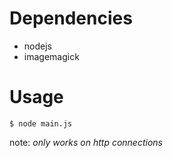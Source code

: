 # Dependencies

* nodejs
* imagemagick

# Usage

    $ node main.js

note: _only works on http connections_